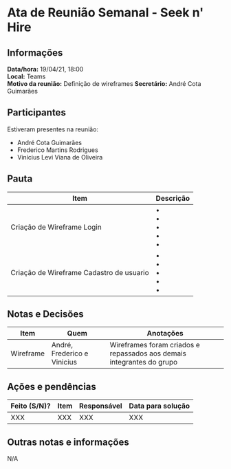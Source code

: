 # Ata de Reunião Semanal - Seek n' Hire

## Informações
**Data/hora:** 19/04/21, 18:00  
**Local:** Teams  
**Motivo da reunião:** Definição de wireframes
**Secretário:** André Cota Guimarães 

## Participantes
Estiveram presentes na reunião:
- André Cota Guimarães
- Frederico Martins Rodrigues
- Vinícius Levi Viana de Oliveira

## Pauta

Item | Descrição
---- | ----
Criação de Wireframe Login | • <br>• <br>• <br>• <br>• 
Criação de Wireframe Cadastro de usuario | • <br>• <br>• <br>• <br>• 

## Notas e Decisões
Item | Quem | Anotações |
---- | ---- | ---- |
Wireframe | André, Frederico e Vinicius | Wireframes foram criados e repassados aos demais integrantes do grupo |


## Ações e pendências
| Feito (S/N)? | Item | Responsável | Data para solução |
| ---- | ---- | ---- | ---- |
| XXX | XXX | XXX | XXX |

## Outras notas e informações
N/A

